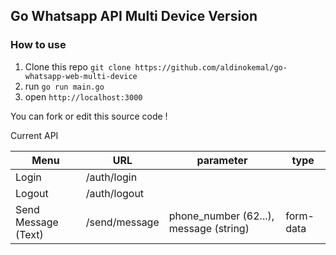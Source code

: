 ## Go Whatsapp API Multi Device Version

### How to use

1. Clone this repo `git clone https://github.com/aldinokemal/go-whatsapp-web-multi-device`
2. run `go run main.go`
3. open `http://localhost:3000`

You can fork or edit this source code !

Current API

| Menu                | URL           | parameter                              | type      |
|---------------------|---------------|----------------------------------------|-----------|
| Login               | /auth/login   |                                        |           |
| Logout              | /auth/logout  |                                        |           |
| Send Message (Text) | /send/message | phone_number (62...), message (string) | form-data |